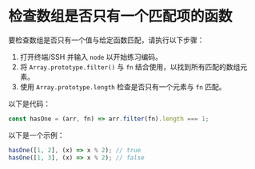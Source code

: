 # 检查数组是否只有一个匹配项的函数

要检查数组是否只有一个值与给定函数匹配，请执行以下步骤：

1. 打开终端/SSH 并输入 `node` 以开始练习编码。
2. 将 `Array.prototype.filter()` 与 `fn` 结合使用，以找到所有匹配的数组元素。
3. 使用 `Array.prototype.length` 检查是否只有一个元素与 `fn` 匹配。

以下是代码：

```js
const hasOne = (arr, fn) => arr.filter(fn).length === 1;
```

以下是一个示例：

```js
hasOne([1, 2], (x) => x % 2); // true
hasOne([1, 3], (x) => x % 2); // false
```
